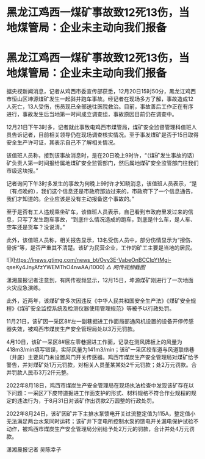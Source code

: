 # 黑龙江鸡西一煤矿事故致12死13伤，当地煤管局：企业未主动向我们报备

# 黑龙江鸡西一煤矿事故致12死13伤，当地煤管局：企业未主动向我们报备

据央视新闻消息，记者从鸡西市委宣传部获悉，12月20日15时50分，黑龙江鸡西市恒山区坤源煤矿发生一起斜井跑车事故。经记者在现场多方了解，事故造成12人死亡，13人受伤，伤员现已全部送往医院救治。目前，事故善后工作正在有序进行，事故发生后当地第一时间成立调查组，事故原因目前仍在调查中。

12月21日下午3时多，记者就此事致电鸡西市煤管局，煤矿安全监督管理科值班人员告诉记者，目前相关领导仍在现场调查核实情况。至于事发煤矿是否于15日取得安全生产许可证，其表示自己不了解相关情况。

该值班人员称，接到该事故消息时，是在20日晚上9时许，“（煤矿发生事故的话）矿负责人第一时间报给属地煤矿安全监管部门，然后属地煤矿安全监管部门往我们市级这块报。”

记者询问下午3时多发生的事故为何晚上9时许才知晓消息，该值班人员表示，“是（有点晚的），我们这个信息还是市政府那边过来的，市政府下了一个信息通告，我们才知道的。企业应该是没有主动报备这个事故的。”

至于是否有工人违规乘坐矿车，该值班人员表示，自己看到市政府里发过来的信息，只写了发生跑车事故，“到底什么情况造成的跑车，到底是什么车，是人车、空车还是货车？没说清。”

此外，该值班人员称，相关报告显示，13名受伤人员中，部分伤情显示为“擦伤、骨折”等，是否严重其不清楚。该矿为民营企业，工作的矿工主要是当地的居民。

![](https://inews.gtimg.com/news_bt/Ovy3E-VabeOnBCCIpYtMgi-
qseKy4JnyAfzYWEMThO4nwAA/1000) _△ 网传视频截图_

潇湘晨报记者注意到，有网传视频显示，12月15日，坤源煤矿刚进行了一次地面火灾应急演练。

此外，近两年，该煤矿曾多次因违反《中华人民共和国安全生产法》《煤矿安全规程》《煤矿安全监控系统及检测仪器使用管理规范》等被予以行政处罚。

11月21日，该矿因一采区8#左一副巷掘进工作面局部通风机设置的设备开停传感器失效，被鸡西市煤炭生产安全管理局处以3万元罚款。

4月10日，该矿一采区8#层左零巷掘进工作面，记录在测风牌板上的风量为418m3/min填写错误，实际风量为141m3/min；该矿一采区绞车道与风道联络巷（井底）主要风门未设置风门开关传感器。鸡西市煤炭生产安全管理局对煤矿给予警告，并对煤矿处1万元罚款，对相关人员董某某处2千元罚款；处2万元罚款。合并罚款人民币3万2仟元整。

2022年8月18日，鸡西市煤炭生产安全管理局在现场执法检查中发现该矿存在以下问题：一采区7下皮带道掘进工作面支护的形式、材料规格不符合作业规程的规定的违法行为，于8月31日对该矿作出罚款2万圆整的行政处罚。

2022年8月24日，该矿因矿井下主排水泵馈电开关过流整定值为115A，整定值小无法满足两台水泵同时运转；该矿井下变电所控制水泵的馈电开关漏电保护试验不动作，被鸡西市煤炭生产安全管理局分别给予处2万元的罚款，合计并处4万元罚款。

潇湘晨报记者 吴陈幸子

